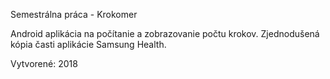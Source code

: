 Semestrálna práca - Krokomer

Android aplikácia na počítanie a zobrazovanie počtu krokov. Zjednodušená kópia časti aplikácie Samsung Health.

Vytvorené: 2018
